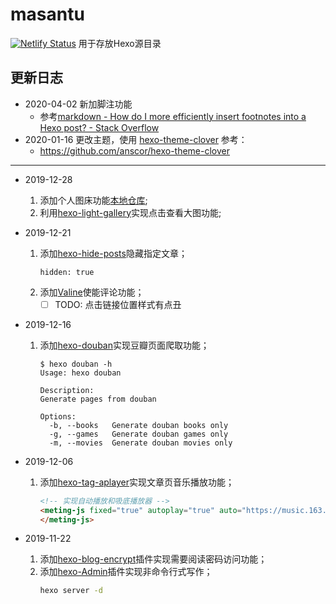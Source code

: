 # masantu

[![Netlify Status](https://api.netlify.com/api/v1/badges/529245df-b440-43ae-b356-f2ac0fcb2b28/deploy-status)](https://app.netlify.com/sites/mst/deploys)
用于存放Hexo源目录
## 更新日志
- 2020-04-02
    新加脚注功能
    - 参考[markdown - How do I more efficiently insert footnotes into a Hexo post? - Stack Overflow](https://stackoverflow.com/questions/36724430/how-do-i-more-efficiently-insert-footnotes-into-a-hexo-post)
- 2020-01-16
    更改主题，使用 [hexo-theme-clover](https://github.com/esappear/hexo-theme-clover)
    参考：
     - https://github.com/anscor/hexo-theme-clover
---
- 2019-12-28
    1. 添加个人图床功能[本地仓库](https://github.com/masantu/statics);
    2. 利用[hexo-light-gallery](https://github:com/lzane/hexo-light-gallery)实现点击查看大图功能;
    
- 2019-12-21
    1. 添加[hexo-hide-posts](https://github.com/printempw/hexo-hide-posts/)隐藏指定文章；
        ```shell
        hidden: true
        ```
    2. 添加[Valine](https://github.com/xCss/Valine)使能评论功能；
        - [ ] TODO: 点击链接位置样式有点丑
        
- 2019-12-16
    1. 添加[hexo-douban](https://github.com/mythsman/hexo-douban)实现豆瓣页面爬取功能；
        ```shell
        $ hexo douban -h
        Usage: hexo douban
        
        Description:
        Generate pages from douban
        
        Options:
          -b, --books   Generate douban books only
          -g, --games   Generate douban games only
          -m, --movies  Generate douban movies only
        ```
- 2019-12-06
    1. 添加[hexo-tag-aplayer](https://github.com/MoePlayer/hexo-tag-aplayer)实现文章页音乐播放功能；
        ```html
        <!-- 实现自动播放和吸底播放器 -->
        <meting-js fixed="true" autoplay="true" auto="https://music.163.com/#/song?id=449578813">
        </meting-js>
        ```

- 2019-11-22
    1. 添加[hexo-blog-encrypt](https://github.com/MikeCoder/hexo-blog-encrypt)插件实现需要阅读密码访问功能；
    2. 添加[hexo-Admin](https://github.com/jaredly/hexo-admin)插件实现非命令行式写作；
        ```bash
        hexo server -d
        ```
